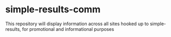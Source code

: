 # simple-results-comm

This repository will display information across all sites hooked up to simple-results, for promotional and informational purposes
